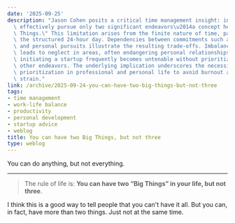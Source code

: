 ```yaml
---
date: '2025-09-25'
description: "Jason Cohen posits a critical time management insight: individuals can\
  \ effectively pursue only two significant endeavors\u2014a concept he terms \"Big\
  \ Things.\" This limitation arises from the finite nature of time, particularly\
  \ the structured 24-hour day. Dependencies between commitments such as work, family,\
  \ and personal pursuits illustrate the resulting trade-offs. Imbalanced allocation\
  \ leads to neglect in areas, often endangering personal relationships. For entrepreneurs,\
  \ initiating a startup frequently becomes untenable without prioritizing it over\
  \ other endeavors. The underlying implication underscores the necessity for strategic\
  \ prioritization in professional and personal life to avoid burnout and relational\
  \ strain."
link: /archive/2025-09-24-you-can-have-two-big-things-but-not-three
tags:
- time management
- work-life balance
- productivity
- personal development
- startup advice
- weblog
title: You can have two Big Things, but not three
type: weblog
---
```


You can do anything, but not everything.

---

> The rule of life is: **You can have two “Big Things” in your life, but not three**.

I think this is a good way to tell people that you can't have it all. But you can, in fact, have more than two things. Just not at the same time.

